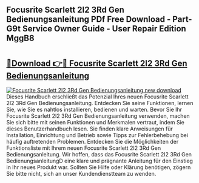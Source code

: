 ## Focusrite Scarlett 2I2 3Rd Gen Bedienungsanleitung PDf Free Download - Part-G9t Service Owner Guide - User Repair Edition MggB8

# <h2><a href="http://df0j5su.blite.top/?on=Focusrite+Scarlett+2I2+3Rd+Gen+Bedienungsanleitung">🔗Download 👉🔴 Focusrite Scarlett 2I2 3Rd Gen Bedienungsanleitung</a></h2>

[![Focusrite Scarlett 2I2 3Rd Gen Bedienungsanleitung new download](https://i.imgur.com/lujVjoI.png)](http://df0j5su.blite.top/?on=Focusrite+Scarlett+2I2+3Rd+Gen+Bedienungsanleitung)
Dieses Handbuch erschließt das Potenzial Ihres neuen Focusrite Scarlett 2I2 3Rd Gen Bedienungsanleitung. Entdecken Sie seine Funktionen, lernen Sie, wie Sie es nahtlos installieren, bedienen und warten. Bevor Sie Ihr Focusrite Scarlett 2I2 3Rd Gen Bedienungsanleitung verwenden, machen Sie sich bitte mit seinen Funktionen und Merkmalen vertraut, indem Sie dieses Benutzerhandbuch lesen. Sie finden klare Anweisungen für Installation, Einrichtung und Betrieb sowie Tipps zur Fehlerbehebung bei häufig auftretenden Problemen. Entdecken Sie die Möglichkeiten der Funktionsliste mit Ihrem neuen Focusrite Scarlett 2I2 3Rd Gen Bedienungsanleitung. Wir hoffen, dass das Focusrite Scarlett 2I2 3Rd Gen BedienungsanleitungD eine klare und prägnante Anleitung für den Einstieg in Ihr neues Produkt war. Sollten Sie Hilfe oder Klärung benötigen, zögern Sie bitte nicht, sich an unser Kundendienstteam zu wenden.
